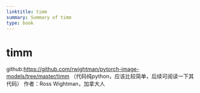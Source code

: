 ```yaml
---
linktitle: timm
summary: Summary of timm
type: book
---
```

# timm

github:https://github.com/rwightman/pytorch-image-models/tree/master/timm （代码纯python，应该比较简单，后续可阅读一下其代码）
作者：Ross Wightman，加拿大人
